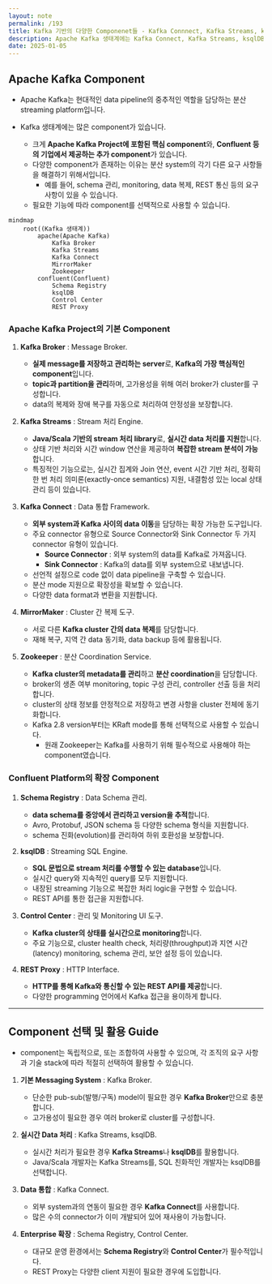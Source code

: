 ```yaml
---
layout: note
permalink: /193
title: Kafka 기반의 다양한 Componenet들 - Kafka Connnect, Kafka Streams, ksqlDB, ...
description: Apache Kafka 생태계에는 Kafka Connect, Kafka Streams, ksqlDB, Schema Registry, Control Center 등, 다양한 component들이 존재합니다.
date: 2025-01-05
---
```



## Apache Kafka Component

- Apache Kafka는 현대적인 data pipeline의 중추적인 역할을 담당하는 분산 streaming platform입니다.

- Kafka 생태계에는 많은 component가 있습니다.
    - 크게 **Apache Kafka Project에 포함된 핵심 component**와, **Confluent 등의 기업에서 제공하는 추가 component**가 있습니다.
    - 다양한 component가 존재하는 이유는 분산 system의 각기 다른 요구 사항들을 해결하기 위해서입니다.
        - 예를 들어, schema 관리, monitoring, data 복제, REST 통신 등의 요구 사항이 있을 수 있습니다.
    - 필요한 기능에 따라 component를 선택적으로 사용할 수 있습니다.

```mermaid
mindmap
    root((Kafka 생태계))
        apache(Apache Kafka)
            Kafka Broker
            Kafka Streams
            Kafka Connect
            MirrorMaker
            Zookeeper
        confluent(Confluent)
            Schema Registry
            ksqlDB
            Control Center
            REST Proxy
```


### Apache Kafka Project의 기본 Component

1. **Kafka Broker** : Message Broker.
    - **실제 message를 저장하고 관리하는 server**로, **Kafka의 가장 핵심적인 component**입니다.
    - **topic과 partition을 관리**하며, 고가용성을 위해 여러 broker가 cluster를 구성합니다.
    - data의 복제와 장애 복구를 자동으로 처리하여 안정성을 보장합니다.

2. **Kafka Streams** : Stream 처리 Engine.
    - **Java/Scala 기반의 stream 처리 library**로, **실시간 data 처리를 지원**합니다.
    - 상태 기반 처리와 시간 window 연산을 제공하여 **복잡한 stream 분석이 가능**합니다.
    - 특징적인 기능으로는, 실시간 집계와 Join 연산, event 시간 기반 처리, 정확히 한 번 처리 의미론(exactly-once semantics) 지원, 내결함성 있는 local 상태 관리 등이 있습니다.

3. **Kafka Connect** : Data 통합 Framework.
    - **외부 system과 Kafka 사이의 data 이동**을 담당하는 확장 가능한 도구입니다.
    - 주요 connector 유형으로 Source Connector와 Sink Connector 두 가지 connector 유형이 있습니다.
        - **Source Connector** : 외부 system의 data를 Kafka로 가져옵니다.
        - **Sink Connector** : Kafka의 data를 외부 system으로 내보냅니다.
    - 선언적 설정으로 code 없이 data pipeline을 구축할 수 있습니다.
    - 분산 mode 지원으로 확장성을 확보할 수 있습니다.
    - 다양한 data format과 변환을 지원합니다.

4. **MirrorMaker** : Cluster 간 복제 도구.
    - 서로 다른 **Kafka cluster 간의 data 복제**를 담당합니다.
    - 재해 복구, 지역 간 data 동기화, data backup 등에 활용됩니다.

5. **Zookeeper** : 분산 Coordination Service.
    - **Kafka cluster의 metadata를 관리**하고 **분산 coordination**을 담당합니다.
    - broker의 생존 여부 monitoring, topic 구성 관리, controller 선출 등을 처리합니다.
    - cluster의 상태 정보를 안정적으로 저장하고 변경 사항을 cluster 전체에 동기화합니다.
    - Kafka 2.8 version부터는 KRaft mode를 통해 선택적으로 사용할 수 있습니다.
        - 원래 Zookeeper는 Kafka를 사용하기 위해 필수적으로 사용해야 하는 component였습니다.


### Confluent Platform의 확장 Component

1. **Schema Registry** : Data Schema 관리.
    - **data schema를 중앙에서 관리하고 version을 추적**합니다.
    - Avro, Protobuf, JSON schema 등 다양한 schema 형식을 지원합니다.
    - schema 진화(evolution)를 관리하여 하위 호환성을 보장합니다.

2. **ksqlDB** : Streaming SQL Engine.
    - **SQL 문법으로 stream 처리를 수행할 수 있는 database**입니다.
    - 실시간 query와 지속적인 query를 모두 지원합니다.
    - 내장된 streaming 기능으로 복잡한 처리 logic을 구현할 수 있습니다.
    - REST API를 통한 접근을 지원합니다.

3. **Control Center** : 관리 및 Monitoring UI 도구.
    - **Kafka cluster의 상태를 실시간으로 monitoring**합니다.
    - 주요 기능으로, cluster health check, 처리량(throughput)과 지연 시간(latency) monitoring, schema 관리, 보안 설정 등이 있습니다.

4. **REST Proxy** : HTTP Interface.
    - **HTTP를 통해 Kafka와 통신할 수 있는 REST API를 제공**합니다.
    - 다양한 programming 언어에서 Kafka 접근을 용이하게 합니다.


---


## Component 선택 및 활용 Guide

- component는 독립적으로, 또는 조합하여 사용할 수 있으며, 각 조직의 요구 사항과 기술 stack에 따라 적절히 선택하여 활용할 수 있습니다.

1. **기본 Messaging System** : Kafka Broker.
    - 단순한 pub-sub(발행/구독) model이 필요한 경우 **Kafka Broker**만으로 충분합니다.
    - 고가용성이 필요한 경우 여러 broker로 cluster를 구성합니다.

2. **실시간 Data 처리** : Kafka Streams, ksqlDB.
    - 실시간 처리가 필요한 경우 **Kafka Streams**나 **ksqlDB**를 활용합니다.
    - Java/Scala 개발자는 Kafka Streams를, SQL 친화적인 개발자는 ksqlDB를 선택합니다.

3. **Data 통합** : Kafka Connect.
    - 외부 system과의 연동이 필요한 경우 **Kafka Connect**를 사용합니다.
    - 많은 수의 connector가 이미 개발되어 있어 재사용이 가능합니다.

4. **Enterprise 확장** : Schema Registry, Control Center.
    - 대규모 운영 환경에서는 **Schema Registry**와 **Control Center**가 필수적입니다.
    - REST Proxy는 다양한 client 지원이 필요한 경우에 도입합니다.

